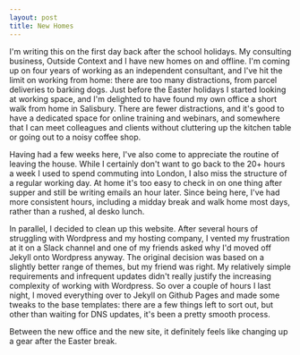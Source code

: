 ```yaml
---
layout: post
title: New Homes
---
```


I'm writing this on the first day back after the school holidays. My consulting business, Outside Context and I have new homes on and offline. I'm coming up on four years of working as an independent consultant, and I've hit the limit on working from home: there are too many distractions, from parcel deliveries to barking dogs. Just before the Easter holidays I started looking at working space, and I'm delighted to have found my own office a short walk from home in Salisbury. There are fewer distractions, and it's good to have a dedicated space for online training and webinars, and somewhere that I can meet colleagues and clients without cluttering up the kitchen table or going out to a noisy coffee shop. 

Having had a few weeks here, I've also come to appreciate the routine of leaving the house. While I certainly don't want to go back to the 20+ hours a week I used to spend commuting into London, I also miss the structure of a regular working day. At home it's too easy to check in on one thing after supper and still be writing emails an hour later. Since being here, I've had more consistent hours, including a midday break and walk home most days, rather than a rushed, al desko lunch. 

In parallel, I decided to clean up this website. After several hours of struggling with Wordpress and my hosting company, I vented my frustration at it on a Slack channel and one of my friends asked why I'd moved off Jekyll onto Wordpress anyway. The original decision was based on a slightly better range of themes, but my friend was right. My relatively simple requirements and infrequent updates didn't really justify the increasing complexity of working with Wordpress. So over a couple of hours I last night, I moved everything over to Jekyll on Github Pages and made some tweaks to the base templates: there are a few things left to sort out, but other than waiting for DNS updates, it's been a pretty smooth process. 

Between the new office and the new site, it definitely feels like changing up a gear after the Easter break. 
